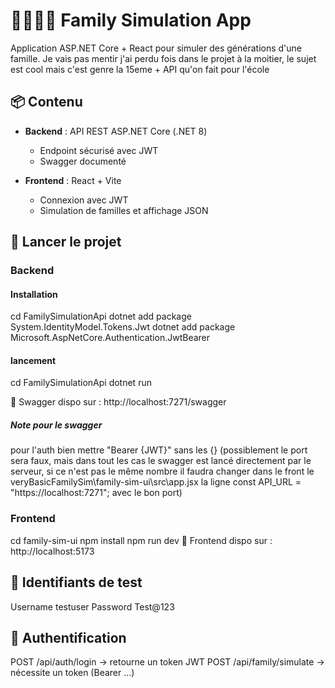 # 👨‍👩‍👧‍👦 Family Simulation App

Application ASP.NET Core + React pour simuler des générations d'une famille. Je vais pas mentir j'ai perdu fois dans le projet à la moitier, le sujet est cool mais c'est genre la 15eme + API qu'on fait pour l'école

## 📦 Contenu

- **Backend** : API REST ASP.NET Core (.NET 8)
  - Endpoint sécurisé avec JWT
  - Swagger documenté

- **Frontend** : React + Vite
  - Connexion avec JWT
  - Simulation de familles et affichage JSON

## 🚀 Lancer le projet

### Backend

#### Installation

cd FamilySimulationApi
dotnet add package System.IdentityModel.Tokens.Jwt
dotnet add package Microsoft.AspNetCore.Authentication.JwtBearer

#### lancement

cd FamilySimulationApi
dotnet run

📍 Swagger dispo sur : http://localhost:7271/swagger 
##### Note pour le swagger
pour l'auth bien mettre "Bearer {JWT}" sans les {}
(possiblement le port sera faux, mais dans tout les cas le swagger est lancé directement par le serveur, si ce n'est pas le même nombre il faudra changer dans le front le veryBasicFamilySim\family-sim-ui\src\app.jsx la ligne const API_URL = "https://localhost:7271"; avec le bon port)

### Frontend

cd family-sim-ui
npm install
npm run dev
📍 Frontend dispo sur : http://localhost:5173

## 🧪 Identifiants de test
Username	testuser
Password	Test@123

## 🔐 Authentification
POST /api/auth/login → retourne un token JWT
POST /api/family/simulate → nécessite un token (Bearer ...)